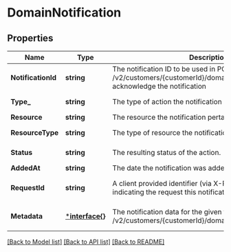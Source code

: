 # DomainNotification

## Properties
Name | Type | Description | Notes
------------ | ------------- | ------------- | -------------
**NotificationId** | **string** | The notification ID to be used in POST /v2/customers/{customerId}/domains/notifications to acknowledge the notification | 
**Type_** | **string** | The type of action the notification relates to | [default to null]
**Resource** | **string** | The resource the notification pertains to. | 
**ResourceType** | **string** | The type of resource the notification relates to | [default to null]
**Status** | **string** | The resulting status of the action. | [default to null]
**AddedAt** | **string** | The date the notification was added | 
**RequestId** | **string** | A client provided identifier (via X-Request-Id header) indicating the request this notification is for | [optional] [default to null]
**Metadata** | [***interface{}**](interface{}.md) | The notification data for the given type as specifed by GET /v2/customers/{customerId}/domains/notifications/schema | [optional] [default to null]

[[Back to Model list]](../README.md#documentation-for-models) [[Back to API list]](../README.md#documentation-for-api-endpoints) [[Back to README]](../README.md)

